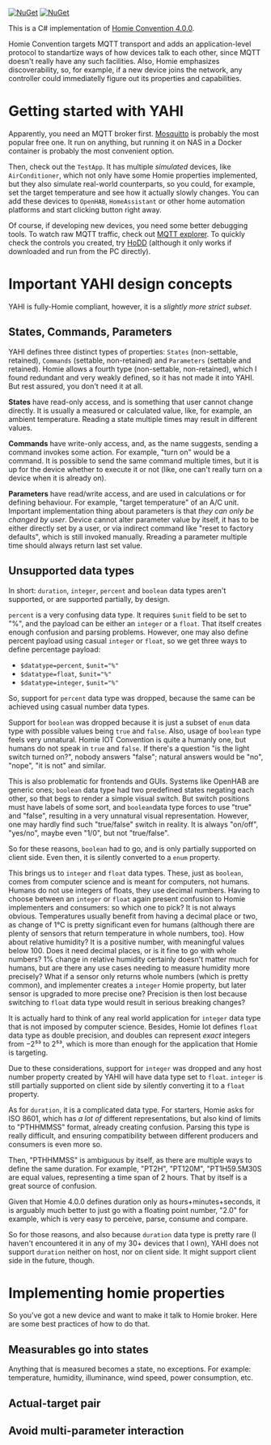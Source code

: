 [![NuGet](https://img.shields.io/nuget/dt/DevBot9.Protocols.Homie.svg?label=NuGet&style=flat&logo=nuget)](https://www.nuget.org/packages/DevBot9.Protocols.Homie/) 
[![NuGet](https://img.shields.io/nuget/vpre/DevBot9.Protocols.Homie.svg?label=NuGet&style=flat&logo=nuget)](https://www.nuget.org/packages/DevBot9.Protocols.Homie/) 


This is a C# implementation of [Homie Convention 4.0.0](https://homieiot.github.io/specification/). 

Homie Convention targets MQTT transport and adds an application-level protocol to standartize ways of how devices talk to each other, since MQTT doesn't really have any such facilities. Also, Homie emphasizes discoverability, so, for example, if a new device joins the network, any controller could immediatelly figure out its properties and capabilities.

# Getting started with YAHI
Apparently, you need an MQTT broker first. [Mosquitto](https://mosquitto.org/) is probably the most popular free one. It run on anything, but running it on NAS in a Docker container is probably the most convenient option.

Then, check out the ```TestApp```. It has multiple *simulated* devices, like ```AirConditioner```, which not only have some Homie properties implemented, but they also simulate real-world counterparts, so you could, for example, set the target temperature and see how it actually slowly changes. You can add these devices to ```OpenHAB```, ```HomeAssistant``` or other home automation platforms and start clicking button right away.

Of course, if developing new devices, you need some better debugging tools. To watch raw MQTT traffic, check out [MQTT explorer](https://mqtt-explorer.com/). To quickly  check the controls you created, try [HoDD](https://mqtt-explorer.com/) (although it only works if downloaded and run from the PC directly).

# Important YAHI design concepts
YAHI is fully-Homie compliant, however, it is a *slightly more strict subset*. 

## States, Commands, Parameters
YAHI defines three distinct types of properties: ```States``` (non-settable, retained), ```Commands``` (settable, non-retained) and ```Parameters``` (settable and retained). Homie allows a fourth type (non-settable, non-retained), which I found redundant and very weakly defined, so it has not made it into YAHI. But rest assured, you don't need it at all.

**States** have read-only access, and is something that user cannot change directly. It is usually a measured or calculated value, like, for example, an ambient temperature. Reading a state multiple times may result in different values.

**Commands** have write-only access, and, as the name suggests, sending a command invokes some action. For example, "turn on" would be a command. It is possible to send the same command multiple times, but it is up for the device whether to execute it or not (like, one can't really turn on a device when it is already on).

**Parameters** have read/write access, and are used in calculations or for defining behaviour. For example, "target temperature" of an A/C unit. Important implementation thing about parameters is that _they can only be changed by user_. Device cannot alter parameter value by itself, it has to be either directly set by a user, or via indirect command like "reset to factory defaults", which is still invoked manually. Rreading a parameter multiple time should always return last set value.

## Unsupported data types

In short: ```duration```, ```integer```, ```percent``` and ```boolean``` data types aren't supported, or are supported partially, by design.

```percent``` is a very confusing data type. It requires ```$unit``` field to be set to "%", and the payload can be either an ```integer``` or a ```float```. That itself creates enough confusion and parsing problems. However, one may also define percent payload using casual ```integer``` or ```float```, so we get three ways to define percentage payload:
- ```$datatype=percent```, ```$unit="%"```
- ```$datatype=float```, ```$unit="%"```
- ```$datatype=integer```, ```$unit="%"```

So, support for ```percent``` data type was dropped, because the same can be achieved using casual number data types.

Support for ```boolean``` was dropped because it is just a subset of ```enum``` data type with possible values being ```true``` and ```false```. Also, usage of ```boolean``` type feels very unnatural. Homie IOT Convention is quite a humanly one, but humans do not speak in ```true``` and ```false```. If there's a question "is the light switch turned on?", nobody answers "false"; natural answers would be "no", "nope", "it is not" and similar. 

This is also problematic for frontends and GUIs. Systems like OpenHAB are generic ones; ```boolean``` data type had two predefined states negating each other, so that begs to render a simple visual switch. But switch positions must have labels of some sort, and ```boolean```data type forces to use "true" and "false", resulting in a very unnatural visual representation. However, one may hardly find such "true/false" switch in reality. It is always "on/off", "yes/no", maybe even "1/0", but not "true/false".

So for these reasons, ```boolean``` had to go, and is only partially supported on client side. Even then, it is silently converted to a ```enum``` property.

This brings us to ```integer``` and ```float``` data types. These, just as ```boolean```, comes from computer science and is meant for computers, not humans. Humans do not use integers of floats, they use decimal numbers. Having to choose between an ```integer``` or ```float``` again present confusion to Homie implementers and consumers: so which one to pick? It is not always obvious. Temperatures usually benefit from having a decimal place or two, as change of 1°C is pretty significant even for humans (although there are plenty of sensors that return temperature in whole numbers, too). How about relative humidity? It is a positive number, with meaningful values below 100. Does it need decimal places, or is it fine to go with whole numbers? 1% change in relative humidity certainly doesn't matter much for humans, but are there any use cases needing to measure humidity more precisely? What if a sensor only returns whole numbers (which is pretty common), and implementer creates a ```integer``` Homie property, but later sensor is upgraded to more precise one? Precision is then lost because switching to ```float``` data type would result in serious breaking changes?

It is actually hard to think of any real world application for ```integer``` data type that is not imposed by computer science. Besides, Homie Iot defines ```float``` data type as double precision, and doubles can represent _exact_ integers from −2⁵³ to 2⁵³, which is more than enough for the application that Homie is targeting. 

Due to these considerations, support for ```integer``` was dropped and any host number property created by YAHI will have data type set to ```float```. ```integer``` is still partially supported on client side by silently converting it to a ```float``` property.

As for ```duration```, it is a complicated data type. For starters, Homie asks for ISO 8601, which has *a lot of* different representations, but also kind of limits to "PTHHMMSS" format, already creating confusion. Parsing this type is really difficult, and ensuring compatibility between different producers and consumers is even more so. 

Then, "PTHHMMSS" is ambiguous by itself, as there are multiple ways to define the same duration. For example, "PT2H", "PT120M", "PT1H59.5M30S are equal values, representing a time span of 2 hours. That by itself is a great source of confusion.

Given that Homie 4.0.0 defines duration only as hours+minutes+seconds, it is arguably much better to just go with a floating point number, "2.0" for example, which is very easy to perceive, parse, consume and compare.

So for those reasons, and also because ```duration``` data type is pretty rare (I haven't encountered it in any of my 30+ devices that I own), YAHI does not support ```duration``` neither on host, nor on client side. It might support client side in the future, though.

# Implementing homie properties

So you've got a new device and want to make it talk to Homie broker. Here are some best practices of how to do that.

## Measurables go into states

Anything that is measured becomes a state, no exceptions. For example: temperature, humidity, illuminance, wind speed, power consumption, etc.

## Actual-target pair

## Avoid multi-parameter interaction

